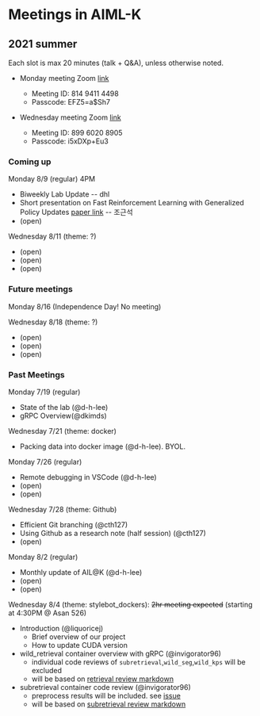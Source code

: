 # Meetings in AIML-K

## 2021 summer 

Each slot is max 20 minutes (talk + Q&A), unless otherwise noted.

- Monday meeting Zoom [link](https://korea-ac-kr.zoom.us/j/81494114498?pwd=RXZYNUFXNk84aC9mMkU5T1ZTeWlwQT09)
  - Meeting ID: 814 9411 4498
  - Passcode: EFZ5=a$Sh7

- Wednesday meeting Zoom [link](https://korea-ac-kr.zoom.us/j/89960208905?pwd=V3Q5MUdGZCthV2VIVHg3YXpMWDBadz09)
  - Meeting ID: 899 6020 8905
  - Passcode: i5xDXp+Eu3


### Coming up

Monday 8/9 (regular) 4PM
- Biweekly Lab Update -- dhl
- Short presentation on Fast Reinforcement Learning with Generalized Policy Updates [paper link](https://www.pnas.org/content/117/48/30079) -- 조근석
- (open)

Wednesday 8/11 (theme: ?)
- (open)
- (open)
- (open)

### Future meetings


Monday 8/16 (Independence Day! No meeting)

Wednesday 8/18 (theme: ?)
- (open)
- (open)
- (open)

### Past Meetings

Monday 7/19 (regular)
- State of the lab (@d-h-lee)
- gRPC Overview(@dkimds)

Wednesday 7/21 (theme: docker)
- Packing data into docker image (@d-h-lee). BYOL. 

Monday 7/26 (regular)
- Remote debugging in VSCode (@d-h-lee)
- (open)
- (open)

Wednesday 7/28 (theme: Github)
- Efficient Git branching (@cth127)
- Using Github as a research note (half session) (@cth127)
- (open)

Monday 8/2 (regular)
- Monthly update of AIL@K (@d-h-lee)
- (open)
- (open)

Wednesday 8/4 (theme: stylebot_dockers): ~~2hr meeting expected~~ (starting at 4:30PM @ Asan 526)
- Introduction (@liquoricej)
  - Brief overview of our project
  - How to update CUDA version
- wild_retrieval container overview with gRPC (@invigorator96)
  - individual code reviews of `subretrieval`,`wild_seg`,`wild_kps` will be excluded
  - will be based on [retrieval review markdown](https://github.com/AIML-K/stylebot_dockers/blob/issue1_jaeheun/wild_retrieval/code_review.md)
- subretrieval container code review (@invigorator96)
  - preprocess results will be included. see [issue](https://github.com/AIML-K/stylebot_dockers/issues/37)
  - will be based on [subretrieval review markdown](https://github.com/AIML-K/stylebot_dockers/blob/issue1_jaeheun/subretrieval/code_review.md)

